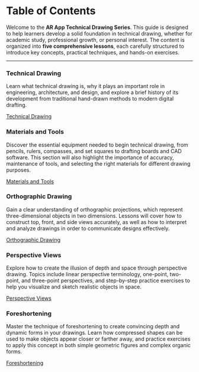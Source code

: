 # Table of Contents  

Welcome to the **AR App Technical Drawing Series**. This guide is designed to help learners develop a solid foundation in technical drawing, whether for academic study, professional growth, or personal interest. The content is organized into **five comprehensive lessons**, each carefully structured to introduce key concepts, practical techniques, and hands-on exercises.  

---
### **Technical Drawing**  
  Learn what technical drawing is, why it plays an important role in engineering, architecture, and design, and explore a brief history of its development from traditional hand-drawn methods to modern digital drafting.  

<div class="custom-actions"><a href="/technical-drawing.html" class="action-button primary">Technical Drawing</a></div>

### **Materials and Tools**  
  Discover the essential equipment needed to begin technical drawing, from pencils, rulers, compasses, and set squares to drafting boards and CAD software. This section will also highlight the importance of accuracy, maintenance of tools, and selecting the right materials for different drawing purposes.  

<div class="custom-actions"><a href="/materials-and-tools.html" class="action-button primary">Materials and Tools</a></div>

### **Orthographic Drawing**  
  Gain a clear understanding of orthographic projections, which represent three-dimensional objects in two dimensions. Lessons will cover how to construct top, front, and side views accurately, as well as how to interpret and analyze drawings in order to communicate designs effectively.  

<div class="custom-actions"><a href="/orthographic-drawing.html" class="action-button primary">Orthographic Drawing</a></div>

### **Perspective Views**  
  Explore how to create the illusion of depth and space through perspective drawing. Topics include linear perspective terminology, one-point, two-point, and three-point perspectives, and step-by-step practice exercises to help you visualize and sketch realistic objects in space.  

<div class="custom-actions"><a href="/perspective-views.html" class="action-button primary">Perspective Views</a></div>

### **Foreshortening**  
  Master the technique of foreshortening to create convincing depth and dynamic forms in your drawings. Learn how compressed shapes can be used to make objects appear closer or farther away, and practice exercises to apply this concept in both simple geometric figures and complex organic forms.  
  
<div class="custom-actions"><a href="/foreshortening.html" class="action-button primary">Foreshortening</a></div>